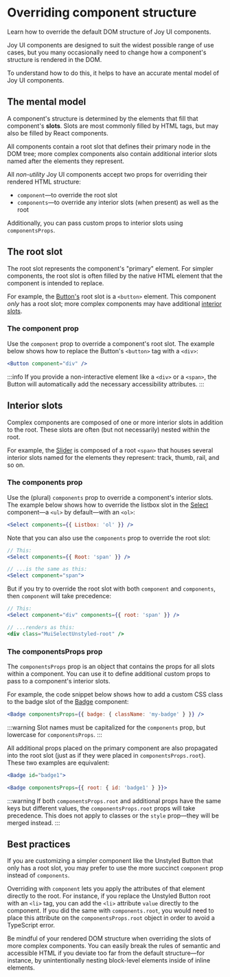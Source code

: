 # Overriding component structure

<p class="description">Learn how to override the default DOM structure of Joy UI components.</p>

Joy UI components are designed to suit the widest possible range of use cases, but you many occasionally need to change how a component's structure is rendered in the DOM.

To understand how to do this, it helps to have an accurate mental model of Joy UI components.

## The mental model

A component's structure is determined by the elements that fill that component's **slots**.
Slots are most commonly filled by HTML tags, but may also be filled by React components.

All components contain a root slot that defines their primary node in the DOM tree; more complex components also contain additional interior slots named after the elements they represent.

All _non-utility_ Joy UI components accept two props for overriding their rendered HTML structure:

- `component`—to override the root slot
- `components`—to override any interior slots (when present) as well as the root

Additionally, you can pass custom props to interior slots using `componentsProps`.

## The root slot

The root slot represents the component's "primary" element.
For simpler components, the root slot is often filled by the native HTML element that the component is intended to replace.

For example, the [Button's](/joy-ui/react-button/) root slot is a `<button>` element.
This component _only_ has a root slot; more complex components may have additional [interior slots](#interior-slots).

### The component prop

Use the `component` prop to override a component's root slot.
The example below shows how to replace the Button's `<button>` tag with a `<div>`:

```jsx
<Button component="div" />
```

:::info
If you provide a non-interactive element like a `<div>` or a `<span>`, the Button will automatically add the necessary accessibility attributes.
:::

## Interior slots

Complex components are composed of one or more interior slots in addition to the root.
These slots are often (but not necessarily) nested within the root.

For example, the [Slider](/joy-ui/react-slider/) is composed of a root `<span>` that houses several interior slots named for the elements they represent: track, thumb, rail, and so on.

### The components prop

Use the (plural) `components` prop to override a component's interior slots.
The example below shows how to override the listbox slot in the [Select](/joy-ui/react-select/) component—a `<ul>` by default—with an `<ol>`:

```jsx
<Select components={{ Listbox: 'ol' }} />
```

Note that you can also use the `components` prop to override the root slot:

```jsx
// This:
<Select components={{ Root: 'span' }} />

// ...is the same as this:
<Select component="span">
```

But if you try to override the root slot with both `component` and `components`, then `component` will take precedence:

```jsx
// This:
<Select component="div" components={{ root: 'span' }} />

// ...renders as this:
<div class="MuiSelectUnstyled-root" />
```

### The componentsProps prop

The `componentsProps` prop is an object that contains the props for all slots within a component.
You can use it to define additional custom props to pass to a component's interior slots.

For example, the code snippet below shows how to add a custom CSS class to the badge slot of the [Badge](/joy-ui/react-badge/) component:

```jsx
<Badge componentsProps={{ badge: { className: 'my-badge' } }} />
```

:::warning
Slot names must be capitalized for the `components` prop, but lowercase for `componentsProps`.
:::

All additional props placed on the primary component are also propagated into the root slot (just as if they were placed in `componentsProps.root`).
These two examples are equivalent:

```jsx
<Badge id="badge1">
```

```jsx
<Badge componentsProps={{ root: { id: 'badge1' } }}>
```

:::warning
If both `componentsProps.root` and additional props have the same keys but different values, the `componentsProps.root` props will take precedence.
This does not apply to classes or the `style` prop—they will be merged instead.
:::

## Best practices

If you are customizing a simpler component like the Unstyled Button that only has a root slot, you may prefer to use the more succinct `component` prop instead of `components`.

Overriding with `component` lets you apply the attributes of that element directly to the root.
For instance, if you replace the Unstyled Button root with an `<li>` tag, you can add the `<li>` attribute `value` directly to the component.
If you did the same with `components.root`, you would need to place this attribute on the `componentsProps.root` object in order to avoid a TypeScript error.

Be mindful of your rendered DOM structure when overriding the slots of more complex components.
You can easily break the rules of semantic and accessible HTML if you deviate too far from the default structure—for instance, by unintentionally nesting block-level elements inside of inline elements.

